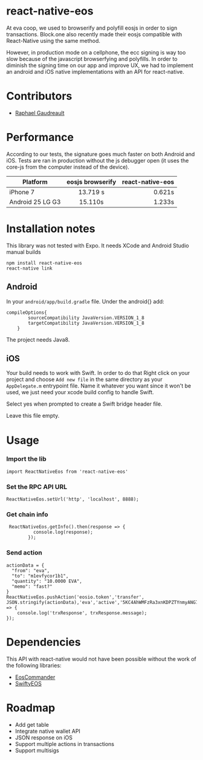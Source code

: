 # react-native-eos

At eva coop, we used to browserify and polyfill eosjs in order to sign transactions. Block.one also recently made their eosjs compatible with React-Native using the same method.

However, in production mode on a cellphone, the ecc signing  is way too slow because of the javascript browserfying and polyfills. In order to diminish the signing time on our app and improve UX, we had to implement an android and iOS native implementations with an API for react-native.

# Contributors
- [Raphael Gaudreault](https://github.com/raphaelgodro)


# Performance
According to our tests, the signature goes much faster on both Android and iOS. Tests are ran in production without the js debugger open (it uses the core-js from the computer instead of the device).


| Platform      | eosjs browserify | react-native-eos  |
| ------------- |:----------------:| -----------------:|
| iPhone 7    | 13.719 s   | 0.621s             |
| Android 25 LG G3    | 15.110s        |   1.233s     	   |

# Installation notes

This library was not tested with Expo. It needs XCode and Android Studio manual builds

```
npm install react-native-eos
react-native link
```

## Android

In your `android/app/build.gradle` file. Under the android{} add:

```
compileOptions{
        sourceCompatibility JavaVersion.VERSION_1_8
        targetCompatibility JavaVersion.VERSION_1_8
    }
```
The project needs Java8.

## iOS

Your build needs to work with Swift.
In order to do that Right click on your project and choose `Add new file` in the same directory as your `AppDelegate.m` entrypoint file. Name it whatever you want since it won't be used, we just need your xcode build config to handle Swift. 

Select yes when prompted to create a Swift bridge header file.

Leave this file empty.

# Usage
### Import the lib
```
import ReactNativeEos from 'react-native-eos'
```
### Set the RPC API URL
```
ReactNativeEos.setUrl('http', 'localhost', 8888);
```
### Get chain info
```
 ReactNativeEos.getInfo().then(response => {
          console.log(response);
        });
```
### Send action
```
actionData = {
  "from": "eva",
  "to": "m1evfycor1b1",
  "quantity": "10.0000 EVA",
  "memo": "fast?"
}
ReactNativeEos.pushAction('eosio.token','transfer', JSON.stringify(actionData),'eva','active','5KC4AhWMFzRa3xnKDPZTYnmyANG7JDuzrruxAzvxozkTnj9QUjT').then(trxResponse => {
    console.log('trxResponse', trxResponse.message);
});
```

# Dependencies
This API with react-native would not have been possible without the work of the following libraries:

 - [EosCommander](https://github.com/playerone-id/EosCommander)
 - [SwiftyEOS](https://github.com/ProChain/SwiftyEOS)

# Roadmap

- Add get table 
- Integrate native wallet API
- JSON response on iOS
- Support multiple actions in transactions
- Support multisigs
